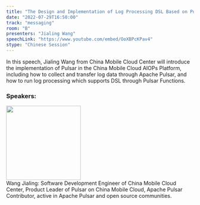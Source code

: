 ```yaml
---
title: "The Design and Implementation of Log Processing DSL Based on Pulsar Functions"
date: "2022-07-29T16:50:00"
track: "messaging"
room: "B"
presenters: "Jialing Wang"
speechLink: "https://www.youtube.com/embed/OoXBPcKPav4"
stype: "Chinese Session"
---
```

In this speech, Jialing Wang from China Mobile Cloud Center will introduce the implementation of Pulsar in the China Mobile Cloud AIOPs Platform, including how to collect and transfer log data through Apache Pulsar, and how to run log processing which supports DSL through Pulsar Functions.
 ### Speakers: 
 <img src="images/speaker/1143.png" width="200" /><br>Wang Jialing: Software Development Engineer of China Mobile Cloud Center, Product Leader of Pulsar on China Mobile Cloud, Apache Pulsar Contributor, active in Apache Pulsar and open source communities.

 